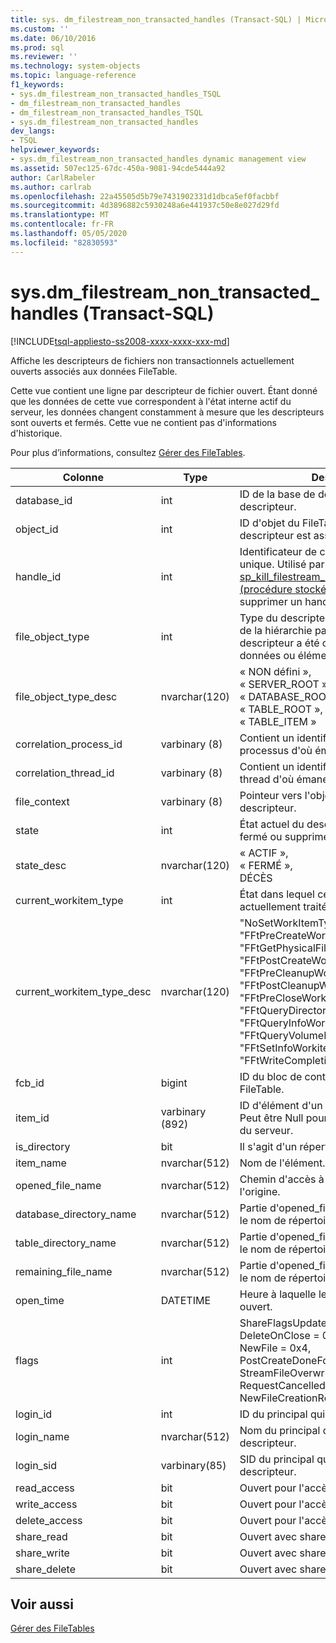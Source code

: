 ```yaml
---
title: sys. dm_filestream_non_transacted_handles (Transact-SQL) | Microsoft Docs
ms.custom: ''
ms.date: 06/10/2016
ms.prod: sql
ms.reviewer: ''
ms.technology: system-objects
ms.topic: language-reference
f1_keywords:
- sys.dm_filestream_non_transacted_handles_TSQL
- dm_filestream_non_transacted_handles
- dm_filestream_non_transacted_handles_TSQL
- sys.dm_filestream_non_transacted_handles
dev_langs:
- TSQL
helpviewer_keywords:
- sys.dm_filestream_non_transacted_handles dynamic management view
ms.assetid: 507ec125-67dc-450a-9081-94cde5444a92
author: CarlRabeler
ms.author: carlrab
ms.openlocfilehash: 22a45505d5b79e7431902331d1dbca5ef0facbbf
ms.sourcegitcommit: 4d3896882c5930248a6e441937c50e8e027d29fd
ms.translationtype: MT
ms.contentlocale: fr-FR
ms.lasthandoff: 05/05/2020
ms.locfileid: "82830593"
---
```

# <a name="sysdm_filestream_non_transacted_handles-transact-sql"></a>sys.dm_filestream_non_transacted_handles (Transact-SQL)
[!INCLUDE[tsql-appliesto-ss2008-xxxx-xxxx-xxx-md](../../includes/tsql-appliesto-ss2008-xxxx-xxxx-xxx-md.md)]

  Affiche les descripteurs de fichiers non transactionnels actuellement ouverts associés aux données FileTable.  
  
 Cette vue contient une ligne par descripteur de fichier ouvert. Étant donné que les données de cette vue correspondent à l'état interne actif du serveur, les données changent constamment à mesure que les descripteurs sont ouverts et fermés. Cette vue ne contient pas d'informations d'historique.  
  
 Pour plus d’informations, consultez [Gérer des FileTables](../../relational-databases/blob/manage-filetables.md).  
  
|**Colonne**|**Type**|**Description**|  
|----------------|--------------|---------------------|  
|database_id|int|ID de la base de données associée au descripteur.|  
|object_id|int|ID d'objet du FileTable auquel le descripteur est associé.|  
|handle_id|int|Identificateur de contexte de descripteur unique. Utilisé par le [sp_kill_filestream_non_transacted_handles &#40;procédure stockée Transact-SQL&#41;](../../relational-databases/system-stored-procedures/filestream-and-filetable-sp-kill-filestream-non-transacted-handles.md) pour supprimer un handle spécifique.|  
|file_object_type|int|Type du descripteur. Il indique le niveau de la hiérarchie par rapport auquel le descripteur a été ouvert, c.-à-d. base de données ou élément.|  
|file_object_type_desc|nvarchar(120)|« NON défini »,<br />« SERVER_ROOT »,<br />« DATABASE_ROOT »,<br />« TABLE_ROOT »,<br />« TABLE_ITEM »|  
|correlation_process_id|varbinary (8)|Contient un identificateur unique pour le processus d'où émane la demande.|  
|correlation_thread_id|varbinary (8)|Contient un identificateur unique pour le thread d'où émane la demande.|  
|file_context|varbinary (8)|Pointeur vers l'objet fichier utilisé par ce descripteur.|  
|state|int|État actuel du descripteur. Peut être actif, fermé ou supprimé.|  
|state_desc|nvarchar(120)|« ACTIF »,<br />« FERMÉ »,<br />DÉCÈS|  
|current_workitem_type|int|État dans lequel ce descripteur est actuellement traité.|  
|current_workitem_type_desc|nvarchar(120)|"NoSetWorkItemType",<br />"FFtPreCreateWorkitem",<br />"FFtGetPhysicalFileNameWorkitem",<br />"FFtPostCreateWorkitem",<br />"FFtPreCleanupWorkitem",<br />"FFtPostCleanupWorkitem",<br />"FFtPreCloseWorkitem",<br />"FFtQueryDirectoryWorkItem",<br />"FFtQueryInfoWorkItem",<br />"FFtQueryVolumeInfoWorkItem",<br />"FFtSetInfoWorkitem",<br />"FFtWriteCompletionWorkitem"|  
|fcb_id|bigint|ID du bloc de contrôle de fichiers du FileTable.|  
|item_id|varbinary (892)|ID d'élément d'un fichier ou répertoire. Peut être Null pour les descripteurs racine du serveur.|  
|is_directory|bit|Il s'agit d'un répertoire.|  
|item_name|nvarchar(512)|Nom de l'élément.|  
|opened_file_name|nvarchar(512)|Chemin d'accès à ouvrir demandé à l'origine.|  
|database_directory_name|nvarchar(512)|Partie d'opened_file_name qui représente le nom de répertoire de base de données.|  
|table_directory_name|nvarchar(512)|Partie d'opened_file_name qui représente le nom de répertoire de table.|  
|remaining_file_name|nvarchar(512)|Partie d'opened_file_name qui représente le nom de répertoire restant.|  
|open_time|DATETIME|Heure à laquelle le descripteur a été ouvert.|  
|flags|int|ShareFlagsUpdatedToFcb = 0x1,<br />DeleteOnClose = 0x2,<br />NewFile = 0x4,<br />PostCreateDoneForNewFile = 0x8,<br />StreamFileOverwritten = 0x10,<br />RequestCancelled = 0x20,<br />NewFileCreationRolledBack = 0x40|  
|login_id|int|ID du principal qui a ouvert le descripteur.|  
|login_name|nvarchar(512)|Nom du principal qui a ouvert le descripteur.|  
|login_sid|varbinary(85)|SID du principal qui a ouvert le descripteur.|  
|read_access|bit|Ouvert pour l'accès en lecture.|  
|write_access|bit|Ouvert pour l'accès en écriture.|  
|delete_access|bit|Ouvert pour l'accès en suppression.|  
|share_read|bit|Ouvert avec share_read autorisé.|  
|share_write|bit|Ouvert avec share_write autorisé.|  
|share_delete|bit|Ouvert avec share_delete autorisé.|  
  
## <a name="see-also"></a>Voir aussi  
 [Gérer des FileTables](../../relational-databases/blob/manage-filetables.md)  
  
  
